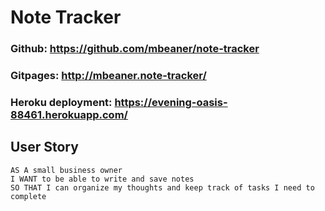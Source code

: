 # Note Tracker

### Github: https://github.com/mbeaner/note-tracker

### Gitpages: http://mbeaner.note-tracker/

### Heroku deployment: https://evening-oasis-88461.herokuapp.com/ 

## User Story

```
AS A small business owner
I WANT to be able to write and save notes
SO THAT I can organize my thoughts and keep track of tasks I need to complete
```